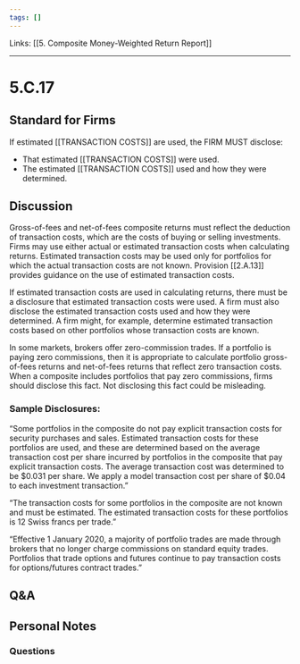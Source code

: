 ```yaml
---
tags: []
---
```

Links: [[5. Composite Money-Weighted Return Report]]
___
# 5.C.17
## Standard for Firms
If estimated [[TRANSACTION COSTS]] are used, the FIRM MUST disclose:
- That estimated [[TRANSACTION COSTS]] were used.
- The estimated [[TRANSACTION COSTS]] used and how they were determined.
## Discussion
Gross-of-fees and net-of-fees composite returns must reflect the deduction of transaction costs, which are the costs of buying or selling investments. Firms may use either actual or estimated transaction costs when calculating returns. Estimated transaction costs may be used only for portfolios for which the actual transaction costs are not known. Provision [[2.A.13]] provides guidance on the use of estimated transaction costs.

If estimated transaction costs are used in calculating returns, there must be a disclosure that estimated transaction costs were used. A firm must also disclose the estimated transaction costs used and how they were determined. A firm might, for example, determine estimated transaction costs based on other portfolios whose transaction costs are known.

In some markets, brokers offer zero-commission trades. If a portfolio is paying zero commissions, then it is appropriate to calculate portfolio gross-of-fees returns and net-of-fees returns that reflect zero transaction costs. When a composite includes portfolios that pay zero commissions, firms should disclose this fact. Not disclosing this fact could be misleading.
### Sample Disclosures:
“Some portfolios in the composite do not pay explicit transaction costs for security purchases and sales. Estimated transaction costs for these portfolios are used, and these are determined based on the average transaction cost per share incurred by portfolios in the composite that pay explicit transaction costs. The average transaction cost was determined to be $0.031 per share. We apply a model transaction cost per share of $0.04 to each investment transaction.”

“The transaction costs for some portfolios in the composite are not known and must be estimated. The estimated transaction costs for these portfolios is 12 Swiss francs per trade.”

“Effective 1 January 2020, a majority of portfolio trades are made through brokers that no longer charge commissions on standard equity trades. Portfolios that trade options and futures continue to pay transaction costs for options/futures contract trades.”
## Q&A

## Personal Notes

### Questions